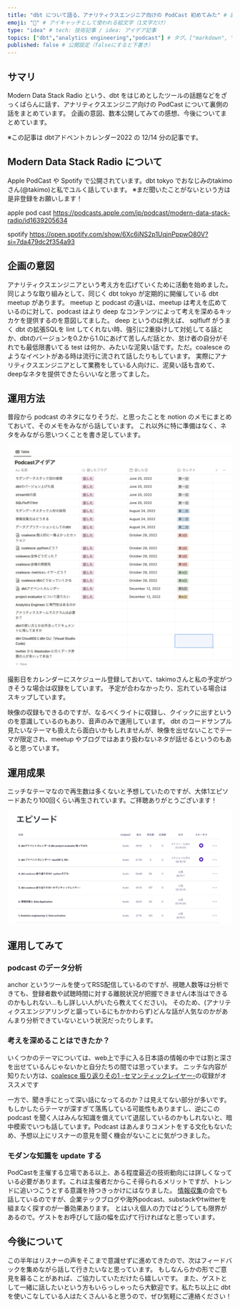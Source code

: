 ```yaml
---
title: "dbt について語る、アナリティクスエンジニア向けの PodCast 初めてみた" # 記事のタイトル
emoji: "🎤" # アイキャッチとして使われる絵文字（1文字だけ）
type: "idea" # tech: 技術記事 / idea: アイデア記事
topics: ["dbt","analytics engineering","podcast"] # タグ。["markdown", "rust", "aws"]のように指定する
published: false # 公開設定（falseにすると下書き）
---
```


## サマリ

Modern Data Stack Radio という、dbt をはじめとしたツールの話題などをざっくばらんに話す、アナリティクスエンジニア向けの PodCast について裏側の話をまとめています。
企画の意図、数本公開してみての感想、今後についてまとめています。

※この記事は dbtアドベントカレンダー2022 の 12/14 分の記事です。

## Modern Data Stack Radio について

Apple PodCast や Spotify で公開されています。dbt tokyo でおなじみのtakimoさん(@takimo)と私でユルく話しています。
※まだ聞いたことがないという方は是非登録をお願いします！

apple pod cast
https://podcasts.apple.com/jp/podcast/modern-data-stack-radio/id1639205634

spotify
https://open.spotify.com/show/6Xc6jNS2p1UqjnPppwO80V?si=7da479dc2f354a93

## 企画の意図

アナリティクスエンジニアという考え方を広げていくために活動を始めました。
同じような取り組みとして、同じく dbt tokyo が定期的に開催している dbt meetup があります。
meetup と podcast の違いは、meetup は考えを広めているのに対して、podcast はより deep なコンテンツによって考えを深めるキッカケを提供するのを意図してました。
deep というのは例えば、 sqlfluff がうまく dbt の拡張SQLを lint してくれない時、強引に2重掛けして対処してる話とか、dbtのバージョンを0.2から1.0にあげて苦しんだ話とか、怠け者の自分がそれでも最低限書いてる test は何か、みたいな泥臭い話です。ただ。coalesce のようなイベントがある時は流行に流されて話したりもしています。
実際にアナリティクスエンジニアとして業務をしている人向けに、泥臭い話も含めて、deepなネタを提供できたらいいなと思ってました。

## 運用方法

普段から podcast のネタになりそうだ、と思ったことを notion のメモにまとめておいて、そのメモをみながら話しています。
これ以外に特に準備はなく、ネタをみながら思いつくことを書き足しています。

![](/images/ideas.png)

撮影日をカレンダーにスケジュール登録しておいて、takimoさんと私の予定がつきそうな場合は収録をしています。
予定が合わなかったり、忘れている場合はスキップしています。

映像の収録もできるのですが、なるべくライトに収録し、クイックに出すというのを意識しているのもあり、音声のみで運用しています。
dbt のコードサンプル見たいなテーマも扱えたら面白いかもしれませんが、映像を出せないことでテーマが限定され、meetup やブログではあまり扱わないネタが話せるというのもあると思っています。

## 運用成果

ニッチなテーマなので再生数は多くないと予想していたのですが、大体1エピソードあたり100回くらい再生されています。ご拝聴ありがとうございます！

![](/images/episodes.png)

## 運用してみて
### podcast のデータ分析
anchor というツールを使ってRSS配信しているのですが、視聴人数等は分析できても、登録者数や試聴時間に対する離脱状況が把握できません(本当はできるのかもしれない…もし詳しい人がいたら教えてください)。
そのため、(アナリティクスエンジアリングと謳っているにもかかわらず)どんな話が人気なのかがあんまり分析できていないという状況だったりします。

### 考えを深めることはできたか？
いくつかのテーマについては、web上で手に入る日本語の情報の中では割と深さを出せているんじゃないかと自分たちの間では思っています。
ニッチな内容が知りたい方は、[coalesce 振り返りその1 -セマンティックレイヤー-](https://podcasts.apple.com/jp/podcast/3-dbt-coalesce-%E6%8C%AF%E3%82%8A%E8%BF%94%E3%82%8A%E3%81%9D%E3%81%AE1-%E3%82%BB%E3%83%9E%E3%83%B3%E3%83%86%E3%82%A3%E3%83%83%E3%82%AF%E3%83%AC%E3%82%A4%E3%83%A4%E3%83%BC/id1639205634?i=1000584444586)の収録がオススメです

一方で、聞き手にとって深い話になってるのか？は見えてない部分が多いです。もしかしたらテーマが深すぎて落馬している可能性もありますし、逆にこの podcast を聞く人はみんな知識を備えていて退屈しているのかもしれないと、暗中模索でいつも話しています。Podcast はあんまりコメントをする文化もないため、予想以上にリスナーの意見を聞く機会がないことに気がつきました。

### モダンな知識を update する
PodCastを主催する立場である以上、ある程度最近の技術動向には詳しくなっている必要があります。これは主催者だからこそ得られるメリットですが、トレンドに追いつこうとする意識を持つきっかけにはなりました。
[情報収集](https://podcasts.apple.com/jp/podcast/2-%E6%83%85%E5%A0%B1%E5%8F%8E%E9%9B%86%E3%81%A8-data-application/id1639205634?i=1000583953917)の会でも話しているのですが、企業テックブログや海外podcast、substackやtwitterを組まなく探すのが一番効果あります。
とはいえ個人の力ではどうしても限界があるので。ゲストをお呼びして話の幅を広げて行ければなと思っています。

## 今後について
この半年はリスナーの声をそこまで意識せずに進めてきたので、次はフィードバックを集めながら話して行きたいなと思っています。
もしなんらかの形でご意見を募ることがあれば、ご協力していただけたら嬉しいです。
また、ゲストとして一緒に話したいという方もいらっしゃったら大歓迎です。私たち以上に dbt を使いこなしている人はたくさんいると思うので、ぜひ気軽にご連絡ください！